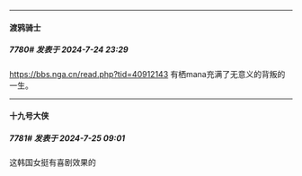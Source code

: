 ﻿
*****

####  渡鸦骑士  
##### 7780#       发表于 2024-7-24 23:29

https://bbs.nga.cn/read.php?tid=40912143
有栖mana充满了无意义的背叛的一生。


*****

####  十九号大侠  
##### 7781#       发表于 2024-7-25 09:01

这韩国女挺有喜剧效果的

